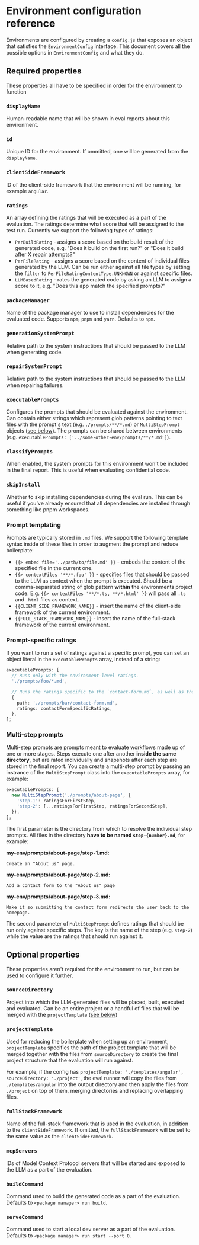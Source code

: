# Environment configuration reference

Environments are configured by creating a `config.js` that exposes an object that satisfies the
`EnvironmentConfig` interface. This document covers all the possible options in `EnvironmentConfig`
and what they do.

## Required properties

These properties all have to be specified in order for the environment to function

### `displayName`

Human-readable name that will be shown in eval reports about this environment.

### `id`

Unique ID for the environment. If ommitted, one will be generated from the `displayName`.

### `clientSideFramework`

ID of the client-side framework that the environment will be running, for example `angular`.

### `ratings`

An array defining the ratings that will be executed as a part of the evaluation.
The ratings determine what score that will be assigned to the test run.
Currently we support the following types of ratings:

- `PerBuildRating` - assigns a score based on the build result of the generated code, e.g.
  "Does it build on the first run?" or "Does it build after X repair attempts?"
- `PerFileRating` - assigns a score based on the content of individual files generated by the LLM.
  Can be run either against all file types by setting the `filter` to
  `PerFileRatingContentType.UNKNOWN` or against specific files.
- `LLMBasedRating` - rates the generated code by asking an LLM to assign a score to it,
  e.g. "Does this app match the specified prompts?"

### `packageManager`

Name of the package manager to use to install dependencies for the evaluated code.
Supports `npm`, `pnpm` and `yarn`. Defaults to `npm`.

### `generationSystemPrompt`

Relative path to the system instructions that should be passed to the LLM when generating code.

### `repairSystemPrompt`

Relative path to the system instructions that should be passed to the LLM when repairing failures.

### `executablePrompts`

Configures the prompts that should be evaluated against the environment. Can contain either strings
which represent glob patterns pointing to text files with the prompt's text
(e.g. `./prompts/**/*.md`) or `MultiStepPrompt` objects ([see below](#multi-step-prompts)).
The prompts can be shared between environments
(e.g. `executablePrompts: ['../some-other-env/prompts/**/*.md']`).

### `classifyPrompts`

When enabled, the system prompts for this environment won't be included in the final report.
This is useful when evaluating confidential code.

### `skipInstall`

Whether to skip installing dependencies during the eval run. This can be useful if you've already
ensured that all dependencies are installed through something like pnpm workspaces.

### Prompt templating

Prompts are typically stored in `.md` files. We support the following template syntax inside of
these files in order to augment the prompt and reduce boilerplate:

- `{{> embed file='../path/to/file.md' }}` - embeds the content of the specified file in the
  current one.
- `{{> contextFiles '**/*.foo' }}` - specifies files that should be passed to the LLM as context
  when the prompt is executed. Should be a comma-separated string of glob pattern **within** the
  environments project code. E.g. `{{> contextFiles '**/*.ts, **/*.html' }}` will pass all `.ts`
  and `.html` files as context.
- `{{CLIENT_SIDE_FRAMEWORK_NAME}}` - insert the name of the client-side framework of the current
  environment.
- `{{FULL_STACK_FRAMEWORK_NAME}}` - insert the name of the full-stack framework of the current
  environment.

### Prompt-specific ratings

If you want to run a set of ratings against a specific prompt, you can set an object literal
in the `executablePrompts` array, instead of a string:

```ts
executablePrompts: [
  // Runs only with the environment-level ratings.
  './prompts/foo/*.md',

  // Runs the ratings specific to the `contact-form.md`, as well as the environment-level ones.
  {
    path: './prompts/bar/contact-form.md',
    ratings: contactFormSpecificRatings,
  },
];
```

### Multi-step prompts

Multi-step prompts are prompts meant to evaluate workflows made up of one or more stages.
Steps execute one after another **inside the same directory**, but are rated individually and
snapshots after each step are stored in the final report. You can create a multi-step prompt by
passing an instrance of the `MultiStepPrompt` class into the `executablePrompts` array, for example:

```ts
executablePrompts: [
  new MultiStepPrompt('./prompts/about-page', {
    'step-1': ratingsForFirstStep,
    'step-2': [...ratingsForFirstStep, ratingsForSecondStep],
  }),
];
```

The first parameter is the directory from which to resolve the individual step prompts.
All files in the directory **have to be named `step-{number}.md`**, for example:

**my-env/prompts/about-page/step-1.md:**

```
Create an "About us" page.
```

**my-env/prompts/about-page/step-2.md:**

```
Add a contact form to the "About us" page
```

**my-env/prompts/about-page/step-3.md:**

```
Make it so submitting the contact form redirects the user back to the homepage.
```

The second parameter of `MultiStepPrompt` defines ratings that should be run only against specific
steps. The key is the name of the step (e.g. `step-2`) while the value are the ratings that should
run against it.

## Optional properties

These properties aren't required for the environment to run, but can be used to configure it further.

### `sourceDirectory`

Project into which the LLM-generated files will be placed, built, executed and evaluated.
Can be an entire project or a handful of files that will be merged with the
`projectTemplate` ([see below](#projecttemplate))

### `projectTemplate`

Used for reducing the boilerplate when setting up an environment, `projectTemplate` specifies the
path of the project template that will be merged together with the files from `sourceDirectory` to
create the final project structure that the evaluation will run against.

For example, if the config has `projectTemplate: './templates/angular', sourceDirectory: './project'`,
the eval runner will copy the files from `./templates/angular` into the output directory
and then apply the files from `./project` on top of them, merging directories and replacing
overlapping files.

### `fullStackFramework`

Name of the full-stack framework that is used in the evaluation, in addition to the
`clientSideFramework`. If omitted, the `fullStackFramework` will be set to the same value as
the `clientSideFramework`.

### `mcpServers`

IDs of Model Context Protocol servers that will be started and exposed to the LLM as a part of
the evaluation.

### `buildCommand`

Command used to build the generated code as a part of the evaluation.
Defaults to `<package manager> run build`.

### `serveCommand`

Command used to start a local dev server as a part of the evaluation.
Defaults to `<package manager> run start --port 0`.
